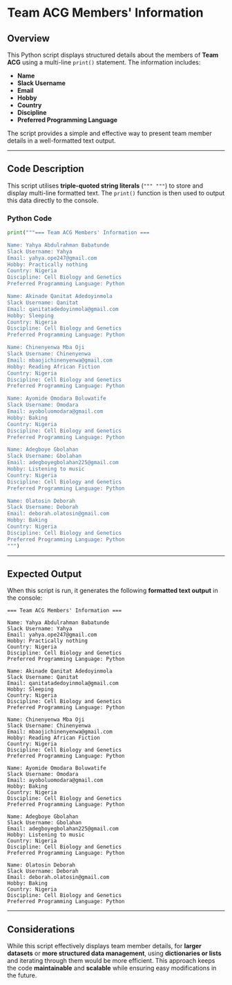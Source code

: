 # **Team ACG Members' Information**

## **Overview**  
This Python script displays structured details about the members of **Team ACG** using a multi-line `print()` statement. The information includes:  
- **Name**  
- **Slack Username**  
- **Email**  
- **Hobby**  
- **Country**  
- **Discipline**  
- **Preferred Programming Language**  

The script provides a simple and effective way to present team member details in a well-formatted text output.  

---

## **Code Description**  
This script utilises **triple-quoted string literals** (`""" """`) to store and display multi-line formatted text. The `print()` function is then used to output this data directly to the console.  

### **Python Code**  
```python
print("""=== Team ACG Members' Information ===

Name: Yahya Abdulrahman Babatunde
Slack Username: Yahya
Email: yahya.ope247@gmail.com
Hobby: Practically nothing
Country: Nigeria
Discipline: Cell Biology and Genetics
Preferred Programming Language: Python

Name: Akinade Qanitat Adedoyinmola
Slack Username: Qanitat
Email: qanitatadedoyinmola@gmail.com
Hobby: Sleeping
Country: Nigeria
Discipline: Cell Biology and Genetics
Preferred Programming Language: Python

Name: Chinenyenwa Mba Oji
Slack Username: Chinenyenwa
Email: mbaojichinenyenwa@gmail.com
Hobby: Reading African Fiction
Country: Nigeria
Discipline: Cell Biology and Genetics
Preferred Programming Language: Python

Name: Ayomide Omodara Boluwatife
Slack Username: Omodara
Email: ayoboluomodara@gmail.com
Hobby: Baking
Country: Nigeria
Discipline: Cell Biology and Genetics
Preferred Programming Language: Python

Name: Adegboye Gbolahan
Slack Username: Gbolahan
Email: adegboyegbolahan225@gmail.com
Hobby: Listening to music
Country: Nigeria
Discipline: Cell Biology and Genetics
Preferred Programming Language: Python

Name: Olatosin Deborah
Slack Username: Deborah
Email: deborah.olatosin@gmail.com
Hobby: Baking
Country: Nigeria
Discipline: Cell Biology and Genetics
Preferred Programming Language: Python
""")
```

---

## **Expected Output**  
When this script is run, it generates the following **formatted text output** in the console:  

```text
=== Team ACG Members' Information ===

Name: Yahya Abdulrahman Babatunde
Slack Username: Yahya
Email: yahya.ope247@gmail.com
Hobby: Practically nothing
Country: Nigeria
Discipline: Cell Biology and Genetics
Preferred Programming Language: Python

Name: Akinade Qanitat Adedoyinmola
Slack Username: Qanitat
Email: qanitatadedoyinmola@gmail.com
Hobby: Sleeping
Country: Nigeria
Discipline: Cell Biology and Genetics
Preferred Programming Language: Python

Name: Chinenyenwa Mba Oji
Slack Username: Chinenyenwa
Email: mbaojichinenyenwa@gmail.com
Hobby: Reading African Fiction
Country: Nigeria
Discipline: Cell Biology and Genetics
Preferred Programming Language: Python

Name: Ayomide Omodara Boluwatife
Slack Username: Omodara
Email: ayoboluomodara@gmail.com
Hobby: Baking
Country: Nigeria
Discipline: Cell Biology and Genetics
Preferred Programming Language: Python

Name: Adegboye Gbolahan
Slack Username: Gbolahan
Email: adegboyegbolahan225@gmail.com
Hobby: Listening to music
Country: Nigeria
Discipline: Cell Biology and Genetics
Preferred Programming Language: Python

Name: Olatosin Deborah
Slack Username: Deborah
Email: deborah.olatosin@gmail.com
Hobby: Baking
Country: Nigeria
Discipline: Cell Biology and Genetics
Preferred Programming Language: Python
```

---

## **Considerations**  
While this script effectively displays team member details, for **larger datasets** or **more structured data management**, using **dictionaries or lists** and iterating through them would be more efficient. This approach keeps the code **maintainable** and **scalable** while ensuring easy modifications in the future.
